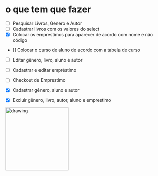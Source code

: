 # o que tem que fazer

- [ ] Pesquisar Livros, Genero e Autor
- [ ] Cadastrar livros com os valores do select
- [X] Colocar os emprestimos para aparecer de acordo com nome e não código
- [] Colocar o curso de aluno de acordo com a tabela de curso
- [ ] Editar gênero, livro, aluno e autor
- [ ] Cadastrar e editar empréstimo
- [ ] Checkout de Emprestimo
- [X] Cadastrar gênero, aluno e autor
- [X] Excluir gênero, livro, autor, aluno e emprestimo


<img src="https://data.whicdn.com/images/321668894/original.jpg" alt="drawing" width="200"/>

